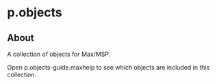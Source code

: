 # p.objects

## About

A collection of objects for Max/MSP.

Open p.objects-guide.maxhelp to see which objects are included in this collection.

